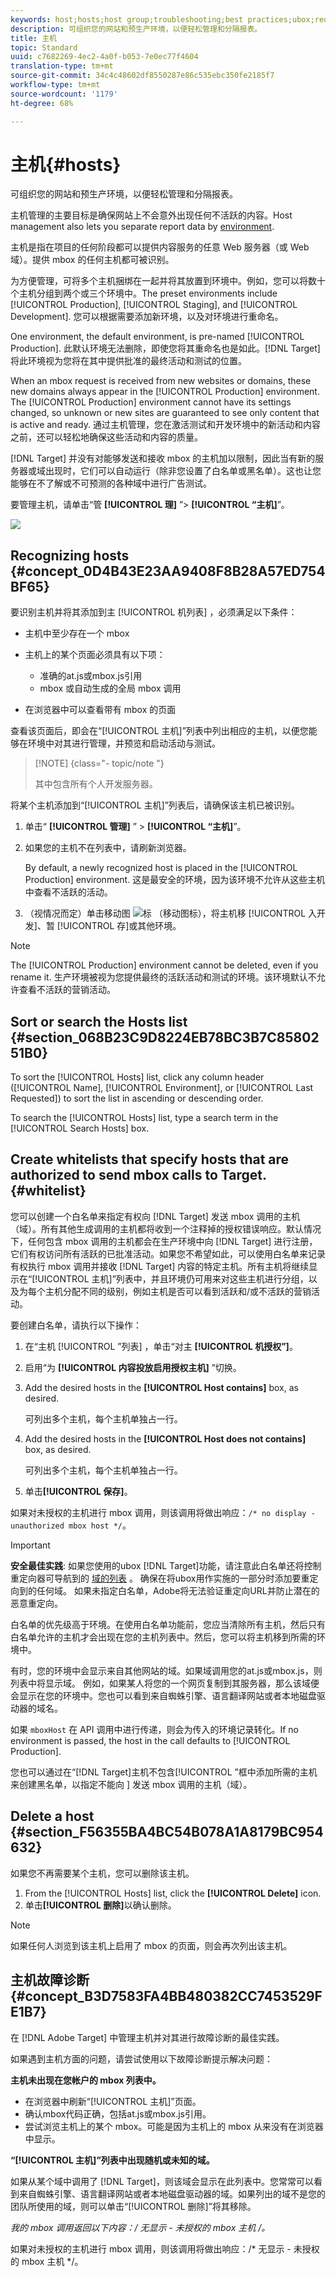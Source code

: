 ```yaml
---
keywords: host;hosts;host group;troubleshooting;best practices;ubox;redirects;redirect;whitelist
description: 可组织您的网站和预生产环境，以便轻松管理和分隔报表。
title: 主机
topic: Standard
uuid: c7682269-4ec2-4a0f-b053-7e0ec77f4604
translation-type: tm+mt
source-git-commit: 34c4c48602df8550287e86c535ebc350fe2185f7
workflow-type: tm+mt
source-wordcount: '1179'
ht-degree: 68%

---
```



# 主机{#hosts}

可组织您的网站和预生产环境，以便轻松管理和分隔报表。

主机管理的主要目标是确保网站上不会意外出现任何不活跃的内容。Host management also lets you separate report data by [environment](/help/administrating-target/environments.md).

主机是指在项目的任何阶段都可以提供内容服务的任意 Web 服务器（或 Web 域）。提供 mbox 的任何主机都可被识别。

为方便管理，可将多个主机捆绑在一起并将其放置到环境中。例如，您可以将数十个主机分组到两个或三个环境中。The preset environments include [!UICONTROL Production], [!UICONTROL Staging], and [!UICONTROL Development]. 您可以根据需要添加新环境，以及对环境进行重命名。

One environment, the default environment, is pre-named [!UICONTROL Production]. 此默认环境无法删除，即使您将其重命名也是如此。[!DNL Target] 将此环境视为您将在其中提供批准的最终活动和测试的位置。

When an mbox request is received from new websites or domains, these new domains always appear in the [!UICONTROL Production] environment. The [!UICONTROL Production] environment cannot have its settings changed, so unknown or new sites are guaranteed to see only content that is active and ready. 通过主机管理，您在激活测试和开发环境中的新活动和内容之前，还可以轻松地确保这些活动和内容的质量。

[!DNL Target] 并没有对能够发送和接收 mbox 的主机加以限制，因此当有新的服务器或域出现时，它们可以自动运行（除非您设置了白名单或黑名单）。这也让您能够在不了解或不可预测的各种域中进行广告测试。

要管理主机，请单击“管 **[!UICONTROL 理]** ”> **[!UICONTROL “主机]**”。

![](assets/hosts_list.png)

## Recognizing hosts {#concept_0D4B43E23AA9408F8B28A57ED754BF65}

要识别主机并将其添加到主 [!UICONTROL 机列表] ，必须满足以下条件：

* 主机中至少存在一个 mbox
* 主机上的某个页面必须具有以下项：

   * 准确的at.js或mbox.js引用
   * mbox 或自动生成的全局 mbox 调用

* 在浏览器中可以查看带有 mbox 的页面

查看该页面后，即会在“[!UICONTROL 主机]”列表中列出相应的主机，以便您能够在环境中对其进行管理，并预览和启动活动与测试。

>[!NOTE] {class=&quot;- topic/note &quot;}
>
>其中包含所有个人开发服务器。

将某个主机添加到“[!UICONTROL 主机]”列表后，请确保该主机已被识别。

1. 单击“ **[!UICONTROL 管理]** ” > **[!UICONTROL “主机]**”。
1. 如果您的主机不在列表中，请刷新浏览器。

   By default, a newly recognized host is placed in the [!UICONTROL Production] environment. 这是最安全的环境，因为该环境不允许从这些主机中查看不活跃的活动。

1. （视情况而定）单击移动图 ![标](/help/administrating-target/assets/icon-move.png) （移动图标），将主机移 [!UICONTROL 入开发]、暂 [!UICONTROL 存]或其他环境。

>[!NOTE]
>
>The [!UICONTROL Production] environment cannot be deleted, even if you rename it. 生产环境被视为您提供最终的活跃活动和测试的环境。该环境默认不允许查看不活跃的营销活动。

## Sort or search the Hosts list {#section_068B23C9D8224EB78BC3B7C8580251B0}

To sort the [!UICONTROL Hosts] list, click any column header ([!UICONTROL Name], [!UICONTROL Environment], or [!UICONTROL Last Requested]) to sort the list in ascending or descending order.

To search the [!UICONTROL Hosts] list, type a search term in the [!UICONTROL Search Hosts] box.

## Create whitelists that specify hosts that are authorized to send mbox calls to Target. {#whitelist}

您可以创建一个白名单来指定有权向 [!DNL Target] 发送 mbox 调用的主机（域）。所有其他生成调用的主机都将收到一个注释掉的授权错误响应。默认情况下，任何包含 mbox 调用的主机都会在生产环境中向 [!DNL Target] 进行注册，它们有权访问所有活跃的已批准活动。如果您不希望如此，可以使用白名单来记录有权执行 mbox 调用并接收 [!DNL Target] 内容的特定主机。所有主机将继续显示在“[!UICONTROL 主机]”列表中，并且环境仍可用来对这些主机进行分组，以及为每个主机分配不同的级别，例如主机是否可以看到活跃和/或不活跃的营销活动。

要创建白名单，请执行以下操作：

1. 在“主机 [!UICONTROL ”列表] ，单击“对主 **[!UICONTROL 机授权”]**。
1. 启用“为 **[!UICONTROL 内容投放启用授权主机]** ”切换。
1. Add the desired hosts in the **[!UICONTROL Host contains]** box, as desired.

   可列出多个主机，每个主机单独占一行。

1. Add the desired hosts in the **[!UICONTROL Host does not contains]** box, as desired.

   可列出多个主机，每个主机单独占一行。

1. 单击&#x200B;**[!UICONTROL 保存]**。

如果对未授权的主机进行 mbox 调用，则该调用将做出响应：`/* no display - unauthorized mbox host */`。

>[!IMPORTANT]
>
>**安全最佳实践**: 如果您使用的ubox [!DNL Target]功能，请注意此白名单还将控制重定向器可导航到的 [域的列表](/help/c-implementing-target/c-non-javascript-based-implementation/working-with-redirectors.md) 。 确保在将ubox用作实施的一部分时添加要重定向到的任何域。 如果未指定白名单，Adobe将无法验证重定向URL并防止潜在的恶意重定向。
>
>白名单的优先级高于环境。在使用白名单功能前，您应当清除所有主机，然后只有白名单允许的主机才会出现在您的主机列表中。然后，您可以将主机移到所需的环境中。

有时，您的环境中会显示来自其他网站的域。如果域调用您的at.js或mbox.js，则列表中将显示域。 例如，如果某人将您的一个网页复制到其服务器，那么该域便会显示在您的环境中。您也可以看到来自蜘蛛引擎、语言翻译网站或者本地磁盘驱动器的域名。

如果 `mboxHost` 在 API 调用中进行传递，则会为传入的环境记录转化。If no environment is passed, the host in the call defaults to [!UICONTROL Production].

您也可以通过在“[!DNL Target]主机不包含[!UICONTROL ”框中添加所需的主机来创建黑名单，以指定不能向 ] 发送 mbox 调用的主机（域）。

## Delete a host {#section_F56355BA4BC54B078A1A8179BC954632}

如果您不再需要某个主机，您可以删除该主机。

1. From the [!UICONTROL Hosts] list, click the **[!UICONTROL Delete]** icon.
1. 单击&#x200B;**[!UICONTROL 删除]**&#x200B;以确认删除。

>[!NOTE]
>
>如果任何人浏览到该主机上启用了 mbox 的页面，则会再次列出该主机。

## 主机故障诊断 {#concept_B3D7583FA4BB480382CC7453529FE1B7}

在 [!DNL Adobe Target] 中管理主机并对其进行故障诊断的最佳实践。

如果遇到主机方面的问题，请尝试使用以下故障诊断提示解决问题：

**主机未出现在您帐户的 mbox 列表中。**

* 在浏览器中刷新“[!UICONTROL 主机]”页面。
* 确认mbox代码正确，包括at.js或mbox.js引用。
* 尝试浏览主机上的某个 mbox。可能是因为主机上的 mbox 从来没有在浏览器中显示。

**“[!UICONTROL 主机]”列表中出现随机或未知的域。**

如果从某个域中调用了 [!DNL Target]，则该域会显示在此列表中。您常常可以看到来自蜘蛛引擎、语言翻译网站或者本地磁盘驱动器的域。如果列出的域不是您的团队所使用的域，则可以单击“[!UICONTROL 删除]”将其移除。

**我的 mbox 调用返回以下内容：/* 无显示 - 未授权的 mbox 主机 */。**

如果对未授权的主机进行 mbox 调用，则该调用将做出响应：/* 无显示 - 未授权的 mbox 主机 */。
